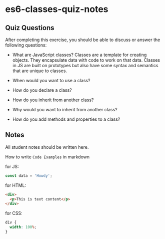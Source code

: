 # es6-classes-quiz-notes

## Quiz Questions

After completing this exercise, you should be able to discuss or answer the following questions:

- What are JavaScript classes?
  Classes are a template for creating objects. They encapsulate data with code to work on that data. Classes in JS are built on prototypes but also have some syntax and semantics that are unique to classes.

- When would you want to use a class?

- How do you declare a class?

- How do you inherit from another class?

- Why would you want to inherit from another class?

- How do you add methods and properties to a class?

## Notes

All student notes should be written here.

How to write `Code Examples` in markdown

for JS:

```javascript
const data = 'Howdy';
```

for HTML:

```html
<div>
  <p>This is text content</p>
</div>
```

for CSS:

```css
div {
  width: 100%;
}
```
